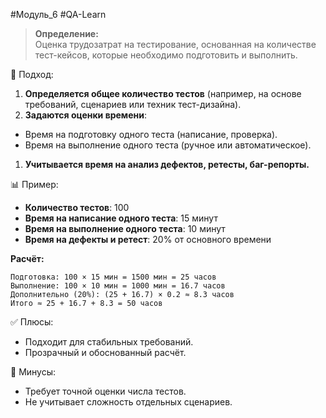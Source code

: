 #Модуль_6 #QA-Learn
> **Определение:**  
> Оценка трудозатрат на тестирование, основанная на количестве тест-кейсов, которые необходимо подготовить и выполнить.

📌 Подход:

1. **Определяется общее количество тестов** (например, на основе требований, сценариев или техник тест-дизайна).
2. **Задаются оценки времени**:
 - Время на подготовку одного теста (написание, проверка).
 - Время на выполнение одного теста (ручное или автоматическое).
1. **Учитывается время на анализ дефектов, ретесты, баг-репорты.**

 📊 Пример:
- **Количество тестов**: 100
- **Время на написание одного теста**: 15 минут
- **Время на выполнение одного теста**: 10 минут
- **Время на дефекты и ретест**: 20% от основного времени

**Расчёт:**
```text
Подготовка: 100 × 15 мин = 1500 мин = 25 часов  
Выполнение: 100 × 10 мин = 1000 мин = 16.7 часов  
Дополнительно (20%): (25 + 16.7) × 0.2 ≈ 8.3 часов  
Итого ≈ 25 + 16.7 + 8.3 = 50 часов
```

✅ Плюсы:
- Подходит для стабильных требований.
- Прозрачный и обоснованный расчёт.

🚫 Минусы:
- Требует точной оценки числа тестов.
- Не учитывает сложность отдельных сценариев.